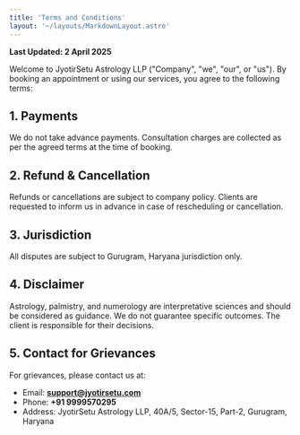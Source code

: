 ```yaml
---
title: 'Terms and Conditions'
layout: '~/layouts/MarkdownLayout.astro'
---
```


**Last Updated: 2 April 2025**

Welcome to JyotirSetu Astrology LLP ("Company", "we", "our", or "us"). By booking an appointment or using our services, you agree to the following terms:

## 1. Payments
We do not take advance payments. Consultation charges are collected as per the agreed terms at the time of booking.

## 2. Refund & Cancellation
Refunds or cancellations are subject to company policy. Clients are requested to inform us in advance in case of rescheduling or cancellation.

## 3. Jurisdiction
All disputes are subject to Gurugram, Haryana jurisdiction only.

## 4. Disclaimer
Astrology, palmistry, and numerology are interpretative sciences and should be considered as guidance. We do not guarantee specific outcomes. The client is responsible for their decisions.

## 5. Contact for Grievances
For grievances, please contact us at:
- Email: **support@jyotirsetu.com**
- Phone: **+91 9999570295**
- Address: JyotirSetu Astrology LLP, 40A/5, Sector-15, Part-2, Gurugram, Haryana
